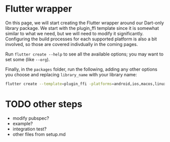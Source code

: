 # Flutter wrapper
On this page, we will start creating the Flutter wrapper around our Dart-only library package.
We start with the plugin_ffi template since it is somewhat similar to what we need,
but we will need to modify it significantly.
Configuring the build processes for each supported platform is also a bit involved,
so those are covered indivdually in the coming pages.

Run `flutter create --help` to see all the available options; you may want to set some (like `--org`).

Finally, in the `packages` folder, run the following, adding any other options you choose
and replacing `library_name` with your library name:
```bash
flutter create --template=plugin_ffi -platforms=android,ios,macos,linux,windows library_name
```

# TODO other steps
- modify pubspec?
- example?
- integration test?
- other files from setup.md
